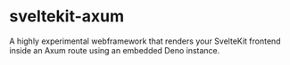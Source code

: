 # sveltekit-axum
A highly experimental webframework that renders your SvelteKit frontend inside an Axum route using an embedded Deno instance.
